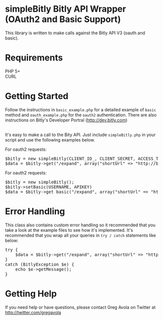 # simpleBitly Bitly API Wrapper (OAuth2 and Basic Support)

This library is written to make calls against the Bitly API V3 (oauth and basic).<br />

# Requirements
PHP 5+<br />
CURL<br />

# Getting Started
Follow the instructions in <code>basic_example.php</code> for a detailed example of <code>basic</code> method and <code>oauth_example.php</code> for the <code>oauth2</code> authentication. There are also instructions on Bitly's Developer Portral (http://dev.bitly.com)

<br />It's easy to make a call to the Bity API. Just include <code>simpleBitly.php</code> in your script and use the following examples below.

For oauth2 requests:
<pre>
$bitly = new simpleBitly(CLIENT_ID_, CLIENT_SECRET, ACCESS_TOKEN);
$data = $bitly->get("/expand", array("shortUrl" => "http://bit.ly/1RmnUT");
</pre>

For oauth2 requests:
<pre>
$bitly = new simpleBitly();
$bitly->setBasic(USERNAME, APIKEY)
$data = $bitly->get_basic("/expand", array("shortUrl" => "http://bit.ly/1RmnUT");
</pre>

# Error Handling
This class also contains custom error handling so it recommended that you take a look at the example files to see how it's implemented. It's recommended that you wrap all your queries in <code>try / catch</code> statements like below:

<pre>
try {
	$data = $bitly->get("/expand", array("shortUrl" => "http://bit.ly/1RmnUT");
}	
catch (BitlyException $e) {
	echo $e->getMessage();
}
</pre>


# Getting Help
If you need help or have questions, please contact Greg Avola on Twitter at http://twitter.com/gregavola